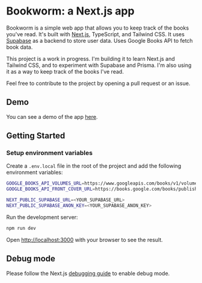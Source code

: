 # Bookworm: a Next.js app

Bookworm is a simple web app that allows you to keep track of the books you've read. It's built with [Next.js](https://nextjs.org/), TypeScript, and Tailwind CSS.
It uses [Supabase](https://supabase.io/) as a backend to store user data. Uses Google Books API to fetch book data.

This project is a work in progress. I'm building it to learn Next.js and Tailwind CSS, and to experiment with Supabase and Prisma. I'm also using it as a way to keep track of the books I've read.

Feel free to contribute to the project by opening a pull request or an issue.

## Demo

You can see a demo of the app [here](https://makapx.github.io/bookworm-nextjs/).

## Getting Started

### Setup environment variables

Create a `.env.local` file in the root of the project and add the following environment variables:

```bash
GOOGLE_BOOKS_API_VOLUMES_URL=https://www.googleapis.com/books/v1/volumes
GOOGLE_BOOKS_API_FRONT_COVER_URL=https://books.google.com/books/publisher/content/images/frontcover

NEXT_PUBLIC_SUPABASE_URL=<YOUR_SUPABASE_URL>
NEXT_PUBLIC_SUPABASE_ANON_KEY=<YOUR_SUPABASE_ANON_KEY>
```


Run the development server:

```bash
npm run dev
```

Open [http://localhost:3000](http://localhost:3000) with your browser to see the result.

## Debug mode

Please follow the Next.js [debugging guide](https://nextjs.org/docs/advanced-features/debugging) to enable debug mode.